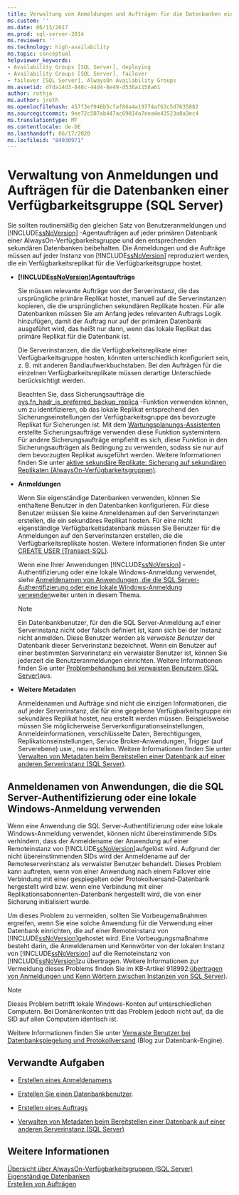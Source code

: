 ```yaml
---
title: Verwaltung von Anmeldungen und Aufträgen für die Datenbanken einer Verfügbarkeits Gruppe (SQL Server) | Microsoft-Dokumentation
ms.custom: ''
ms.date: 06/13/2017
ms.prod: sql-server-2014
ms.reviewer: ''
ms.technology: high-availability
ms.topic: conceptual
helpviewer_keywords:
- Availability Groups [SQL Server], deploying
- Availability Groups [SQL Server], failover
- failover [SQL Server], AlwaysOn Availability Groups
ms.assetid: d7da14d3-848c-44d4-8e49-d536a1158a61
author: rothja
ms.author: jroth
ms.openlocfilehash: 457f3ef946b5cfaf86a4a19774af63c5d7635882
ms.sourcegitcommit: 9ee72c507ab447ac69014a7eea4e43523a0a3ec4
ms.translationtype: MT
ms.contentlocale: de-DE
ms.lasthandoff: 06/17/2020
ms.locfileid: "84930971"
---
```

# <a name="management-of-logins-and-jobs-for-the-databases-of-an-availability-group-sql-server"></a>Verwaltung von Anmeldungen und Aufträgen für die Datenbanken einer Verfügbarkeitsgruppe (SQL Server)
  Sie sollten routinemäßig den gleichen Satz von Benutzeranmeldungen und [!INCLUDE[ssNoVersion](../includes/ssnoversion-md.md)] -Agentaufträgen auf jeder primären Datenbank einer AlwaysOn-Verfügbarkeitsgruppe und den entsprechenden sekundären Datenbanken beibehalten. Die Anmeldungen und die Aufträge müssen auf jeder Instanz von [!INCLUDE[ssNoVersion](../includes/ssnoversion-md.md)] reproduziert werden, die ein Verfügbarkeitsreplikat für die Verfügbarkeitsgruppe hostet.  
  
-   **[!INCLUDE[ssNoVersion](../includes/ssnoversion-md.md)]Agentaufträge**  
  
     Sie müssen relevante Aufträge von der Serverinstanz, die das ursprüngliche primäre Replikat hostet, manuell auf die Serverinstanzen kopieren, die die ursprünglichen sekundären Replikate hosten. Für alle Datenbanken müssen Sie am Anfang jedes relevanten Auftrags Logik hinzufügen, damit der Auftrag nur auf der primären Datenbank ausgeführt wird, das heißt nur dann, wenn das lokale Replikat das primäre Replikat für die Datenbank ist.  
  
     Die Serverinstanzen, die die Verfügbarkeitsreplikate einer Verfügbarkeitsgruppe hosten, könnten unterschiedlich konfiguriert sein, z. B. mit anderen Bandlaufwerkbuchstaben. Bei den Aufträgen für die einzelnen Verfügbarkeitsreplikate müssen derartige Unterschiede berücksichtigt werden.  
  
     Beachten Sie, dass Sicherungsaufträge die [sys.fn_hadr_is_preferred_backup_replica](/sql/relational-databases/system-functions/sys-fn-hadr-backup-is-preferred-replica-transact-sql) -Funktion verwenden können, um zu identifizieren, ob das lokale Replikat entsprechend den Sicherungseinstellungen der Verfügbarkeitsgruppe das bevorzugte Replikat für Sicherungen ist. Mit dem [Wartungsplanungs-Assistenten](../relational-databases/maintenance-plans/use-the-maintenance-plan-wizard.md) erstellte Sicherungsaufträge verwenden diese Funktion systemintern. Für andere Sicherungsaufträge empfiehlt es sich, diese Funktion in den Sicherungsaufträgen als Bedingung zu verwenden, sodass sie nur auf dem bevorzugten Replikat ausgeführt werden. Weitere Informationen finden Sie unter [aktive sekundäre Replikate: Sicherung auf sekundären Replikaten (AlwaysOn-Verfügbarkeitsgruppen)](availability-groups/windows/active-secondaries-backup-on-secondary-replicas-always-on-availability-groups.md).  
  
-   **Anmeldungen**  
  
     Wenn Sie eigenständige Datenbanken verwenden, können Sie enthaltene Benutzer in den Datenbanken konfigurieren. Für diese Benutzer müssen Sie keine Anmeldenamen auf den Serverinstanzen erstellen, die ein sekundäres Replikat hosten. Für eine nicht eigenständige Verfügbarkeitsdatenbank müssen Sie Benutzer für die Anmeldungen auf den Serverinstanzen erstellen, die die Verfügbarkeitsreplikate hosten. Weitere Informationen finden Sie unter [CREATE USER &#40;Transact-SQL&#41;](/sql/t-sql/statements/create-user-transact-sql).  
  
     Wenn eine Ihrer Anwendungen [!INCLUDE[ssNoVersion](../includes/ssnoversion-md.md)] -Authentifizierung oder eine lokale Windows-Anmeldung verwendet, siehe [Anmeldenamen von Anwendungen, die die SQL Server-Authentifizierung oder eine lokale Windows-Anmeldung verwenden](../../2014/database-engine/logins-and-jobs-for-availability-group-databases.md#SSauthentication)weiter unten in diesem Thema.  
  
    > [!NOTE]  
    >  Ein Datenbankbenutzer, für den die SQL Server-Anmeldung auf einer Serverinstanz nicht oder falsch definiert ist, kann sich bei der Instanz nicht anmelden. Diese Benutzer werden als *verwaiste Benutzer* der Datenbank dieser Serverinstanz bezeichnet. Wenn ein Benutzer auf einer bestimmten Serverinstanz ein verwaister Benutzer ist, können Sie jederzeit die Benutzeranmeldungen einrichten. Weitere Informationen finden Sie unter [Problembehandlung bei verwaisten Benutzern &#40;SQL Server&#41;](../sql-server/failover-clusters/troubleshoot-orphaned-users-sql-server.md)aus.  
  
-   **Weitere Metadaten**  
  
     Anmeldenamen und Aufträge sind nicht die einzigen Informationen, die auf jeder Serverinstanz, die für eine gegebene Verfügbarkeitsgruppe ein sekundäres Replikat hostet, neu erstellt werden müssen. Beispielsweise müssen Sie möglicherweise Serverkonfigurationseinstellungen, Anmeldeinformationen, verschlüsselte Daten, Berechtigungen, Replikationseinstellungen, Service Broker-Anwendungen, Trigger (auf Serverebene) usw., neu erstellen. Weitere Informationen finden Sie unter [Verwalten von Metadaten beim Bereitstellen einer Datenbank auf einer anderen Serverinstanz &#40;SQL Server&#41;](../relational-databases/databases/manage-metadata-when-making-a-database-available-on-another-server.md).  
  
##  <a name="logins-of-applications-that-use-sql-server-authentication-or-a-local-windows-login"></a><a name="SSauthentication"></a> Anmeldenamen von Anwendungen, die die SQL Server-Authentifizierung oder eine lokale Windows-Anmeldung verwenden  
 Wenn eine Anwendung die SQL Server-Authentifizierung oder eine lokale Windows-Anmeldung verwendet, können nicht übereinstimmende SIDs verhindern, dass der Anmeldename der Anwendung auf einer Remoteinstanz von [!INCLUDE[ssNoVersion](../includes/ssnoversion-md.md)]aufgelöst wird. Aufgrund der nicht übereinstimmenden SIDs wird der Anmeldename auf der Remoteserverinstanz als verwaister Benutzer behandelt. Dieses Problem kann auftreten, wenn von einer Anwendung nach einem Failover eine Verbindung mit einer gespiegelten oder Protokollversand-Datenbank hergestellt wird bzw. wenn eine Verbindung mit einer Replikationsabonnenten-Datenbank hergestellt wird, die von einer Sicherung initialisiert wurde.  
  
 Um dieses Problem zu vermeiden, sollten Sie Vorbeugemaßnahmen ergreifen, wenn Sie eine solche Anwendung für die Verwendung einer Datenbank einrichten, die auf einer Remoteinstanz von [!INCLUDE[ssNoVersion](../includes/ssnoversion-md.md)]gehostet wird. Eine Vorbeugungsmaßnahme besteht darin, die Anmeldenamen und Kennwörter von der lokalen Instanz von [!INCLUDE[ssNoVersion](../includes/ssnoversion-md.md)] auf die Remoteinstanz von [!INCLUDE[ssNoVersion](../includes/ssnoversion-md.md)]zu übertragen. Weitere Informationen zur Vermeidung dieses Problems finden Sie im KB-Artikel 918992:[übertragen von Anmeldungen und Kenn Wörtern zwischen Instanzen von SQL Server](https://support.microsoft.com/kb/918992/)).  
  
> [!NOTE]  
>  Dieses Problem betrifft lokale Windows-Konten auf unterschiedlichen Computern. Bei Domänenkonten tritt das Problem jedoch nicht auf, da die SID auf allen Computern identisch ist.  
  
 Weitere Informationen finden Sie unter [Verwaiste Benutzer bei Datenbankspiegelung und Protokollversand](https://blogs.msdn.com/b/sqlserverfaq/archive/2009/04/13/orphaned-users-with-database-mirroring-and-log-shipping.aspx) (Blog zur Datenbank-Engine).  
  
##  <a name="related-tasks"></a><a name="RelatedTasks"></a> Verwandte Aufgaben  
  
-   [Erstellen eines Anmeldenamens](../relational-databases/security/authentication-access/create-a-login.md)  
  
-   [Erstellen Sie einen Datenbankbenutzer](../relational-databases/security/authentication-access/create-a-database-user.md).  
  
-   [Erstellen eines Auftrags](../ssms/agent/create-a-job.md)  
  
-   [Verwalten von Metadaten beim Bereitstellen einer Datenbank auf einer anderen Serverinstanz &#40;SQL Server&#41;](../relational-databases/databases/manage-metadata-when-making-a-database-available-on-another-server.md)  
  
## <a name="see-also"></a>Weitere Informationen  
 [Übersicht über AlwaysOn-Verfügbarkeitsgruppen &#40;SQL Server&#41;](availability-groups/windows/overview-of-always-on-availability-groups-sql-server.md)   
 [Eigenständige Datenbanken](../relational-databases/databases/contained-databases.md)   
 [Erstellen von Aufträgen](../ssms/agent/create-jobs.md)  
  
  
